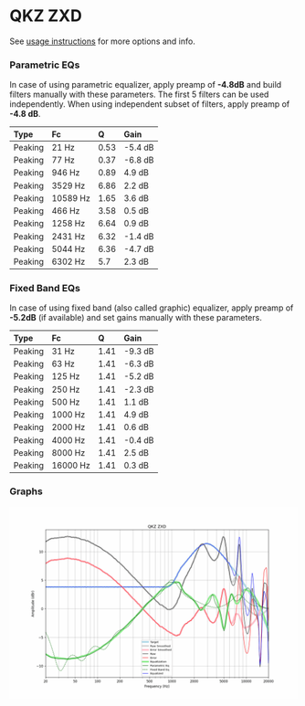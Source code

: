 # QKZ ZXD
See [usage instructions](https://github.com/jaakkopasanen/AutoEq#usage) for more options and info.

### Parametric EQs
In case of using parametric equalizer, apply preamp of **-4.8dB** and build filters manually
with these parameters. The first 5 filters can be used independently.
When using independent subset of filters, apply preamp of **-4.8 dB**.

| Type    | Fc       |    Q | Gain    |
|:--------|:---------|:-----|:--------|
| Peaking | 21 Hz    | 0.53 | -5.4 dB |
| Peaking | 77 Hz    | 0.37 | -6.8 dB |
| Peaking | 946 Hz   | 0.89 | 4.9 dB  |
| Peaking | 3529 Hz  | 6.86 | 2.2 dB  |
| Peaking | 10589 Hz | 1.65 | 3.6 dB  |
| Peaking | 466 Hz   | 3.58 | 0.5 dB  |
| Peaking | 1258 Hz  | 6.64 | 0.9 dB  |
| Peaking | 2431 Hz  | 6.32 | -1.4 dB |
| Peaking | 5044 Hz  | 6.36 | -4.7 dB |
| Peaking | 6302 Hz  | 5.7  | 2.3 dB  |

### Fixed Band EQs
In case of using fixed band (also called graphic) equalizer, apply preamp of **-5.2dB**
(if available) and set gains manually with these parameters.

| Type    | Fc       |    Q | Gain    |
|:--------|:---------|:-----|:--------|
| Peaking | 31 Hz    | 1.41 | -9.3 dB |
| Peaking | 63 Hz    | 1.41 | -6.3 dB |
| Peaking | 125 Hz   | 1.41 | -5.2 dB |
| Peaking | 250 Hz   | 1.41 | -2.3 dB |
| Peaking | 500 Hz   | 1.41 | 1.1 dB  |
| Peaking | 1000 Hz  | 1.41 | 4.9 dB  |
| Peaking | 2000 Hz  | 1.41 | 0.6 dB  |
| Peaking | 4000 Hz  | 1.41 | -0.4 dB |
| Peaking | 8000 Hz  | 1.41 | 2.5 dB  |
| Peaking | 16000 Hz | 1.41 | 0.3 dB  |

### Graphs
![](./QKZ%20ZXD.png)